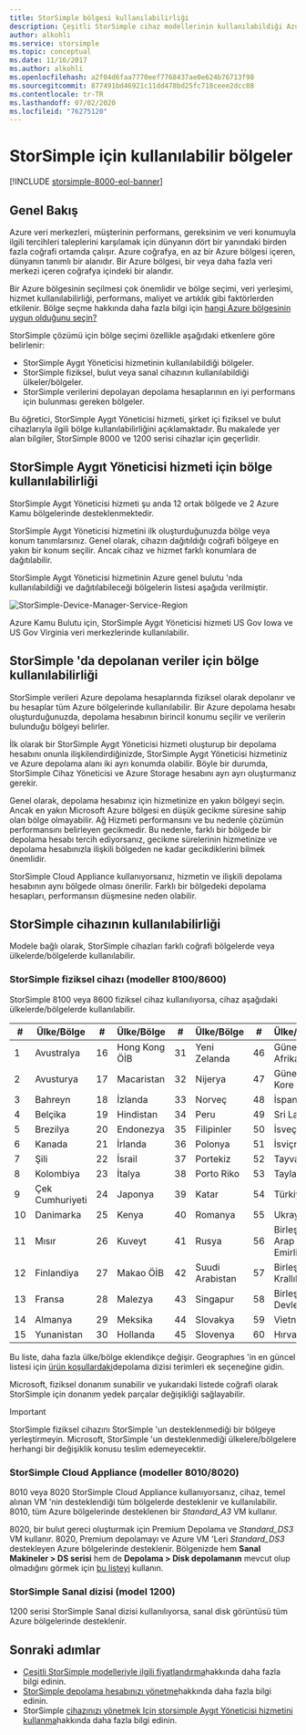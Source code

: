 ```yaml
---
title: StorSimple bölgesi kullanılabilirliği
description: Çeşitli StorSimple cihaz modellerinin kullanılabildiği Azure bölgelerini açıklar.
author: alkohli
ms.service: storsimple
ms.topic: conceptual
ms.date: 11/16/2017
ms.author: alkohli
ms.openlocfilehash: a2f04d6faa7770eef7768437ae0e624b76713f98
ms.sourcegitcommit: 877491bd46921c11dd478bd25fc718ceee2dcc08
ms.contentlocale: tr-TR
ms.lasthandoff: 07/02/2020
ms.locfileid: "76275120"
---
```

# <a name="available-regions-for-your-storsimple"></a>StorSimple için kullanılabilir bölgeler

[!INCLUDE [storsimple-8000-eol-banner](../../includes/storsimple-8000-eol-banner.md)]

## <a name="overview"></a>Genel Bakış

Azure veri merkezleri, müşterinin performans, gereksinim ve veri konumuyla ilgili tercihleri taleplerini karşılamak için dünyanın dört bir yanındaki birden fazla coğrafi ortamda çalışır. Azure coğrafya, en az bir Azure bölgesi içeren, dünyanın tanımlı bir alanıdır. Bir Azure bölgesi, bir veya daha fazla veri merkezi içeren coğrafya içindeki bir alandır.

Bir Azure bölgesinin seçilmesi çok önemlidir ve bölge seçimi, veri yerleşimi, hizmet kullanılabilirliği, performans, maliyet ve artıklık gibi faktörlerden etkilenir. Bölge seçme hakkında daha fazla bilgi için [hangi Azure bölgesinin uygun olduğunu seçin?](https://azure.microsoft.com/overview/datacenters/how-to-choose/)

StorSimple çözümü için bölge seçimi özellikle aşağıdaki etkenlere göre belirlenir:

- StorSimple Aygıt Yöneticisi hizmetinin kullanılabildiği bölgeler.
- StorSimple fiziksel, bulut veya sanal cihazının kullanılabildiği ülkeler/bölgeler.
- StorSimple verilerini depolayan depolama hesaplarının en iyi performans için bulunması gereken bölgeler.

Bu öğretici, StorSimple Aygıt Yöneticisi hizmeti, şirket içi fiziksel ve bulut cihazlarıyla ilgili bölge kullanılabilirliğini açıklamaktadır. Bu makalede yer alan bilgiler, StorSimple 8000 ve 1200 serisi cihazlar için geçerlidir.

## <a name="region-availability-for-storsimple-device-manager-service"></a>StorSimple Aygıt Yöneticisi hizmeti için bölge kullanılabilirliği

StorSimple Aygıt Yöneticisi hizmeti şu anda 12 ortak bölgede ve 2 Azure Kamu bölgelerinde desteklenmektedir.

StorSimple Aygıt Yöneticisi hizmetini ilk oluşturduğunuzda bölge veya konum tanımlarsınız. Genel olarak, cihazın dağıtıldığı coğrafi bölgeye en yakın bir konum seçilir. Ancak cihaz ve hizmet farklı konumlara de dağıtılabilir.

StorSimple Aygıt Yöneticisi hizmetinin Azure genel bulutu 'nda kullanılabildiği ve dağıtılabileceği bölgelerin listesi aşağıda verilmiştir.

![StorSimple-Device-Manager-Service-Region](./media/storsimple-region/storsimple-device-manager-service-regions.png)

Azure Kamu Bulutu için, StorSimple Aygıt Yöneticisi hizmeti US Gov Iowa ve US Gov Virginia veri merkezlerinde kullanılabilir.

## <a name="region-availability-for-data-stored-in-storsimple"></a>StorSimple 'da depolanan veriler için bölge kullanılabilirliği

StorSimple verileri Azure depolama hesaplarında fiziksel olarak depolanır ve bu hesaplar tüm Azure bölgelerinde kullanılabilir. Bir Azure depolama hesabı oluşturduğunuzda, depolama hesabının birincil konumu seçilir ve verilerin bulunduğu bölgeyi belirler.

İlk olarak bir StorSimple Aygıt Yöneticisi hizmeti oluşturup bir depolama hesabını onunla ilişkilendirdiğinizde, StorSimple Aygıt Yöneticisi hizmetiniz ve Azure depolama alanı iki ayrı konumda olabilir. Böyle bir durumda, StorSimple Cihaz Yöneticisi ve Azure Storage hesabını ayrı ayrı oluşturmanız gerekir.

Genel olarak, depolama hesabınız için hizmetinize en yakın bölgeyi seçin. Ancak en yakın Microsoft Azure bölgesi en düşük gecikme süresine sahip olan bölge olmayabilir. Ağ Hizmeti performansını ve bu nedenle çözümün performansını belirleyen gecikmedir. Bu nedenle, farklı bir bölgede bir depolama hesabı tercih ediyorsanız, gecikme sürelerinin hizmetinize ve depolama hesabınızla ilişkili bölgeden ne kadar gecikdiklerini bilmek önemlidir.

StorSimple Cloud Appliance kullanıyorsanız, hizmetin ve ilişkili depolama hesabının aynı bölgede olması önerilir. Farklı bir bölgedeki depolama hesapları, performansın düşmesine neden olabilir.

## <a name="availability-of-storsimple-device"></a>StorSimple cihazının kullanılabilirliği

Modele bağlı olarak, StorSimple cihazları farklı coğrafi bölgelerde veya ülkelerde/bölgelerde kullanılabilir.

### <a name="storsimple-physical-device-models-81008600"></a>StorSimple fiziksel cihazı (modeller 8100/8600)

StorSimple 8100 veya 8600 fiziksel cihaz kullanılıyorsa, cihaz aşağıdaki ülkelerde/bölgelerde kullanılabilir.

| #  | Ülke/Bölge        | #  | Ülke/Bölge     | #  | Ülke/Bölge      | #  | Ülke/Bölge             |
|----|-----------------------|----|--------------------|----|---------------------|----|----------------------------|
| 1  | Avustralya             | 16 | Hong Kong ÖİB      | 31 | Yeni Zelanda         | 46 | Güney Afrika               |
| 2  | Avusturya               | 17 | Macaristan            | 32 | Nijerya             | 47 | Güney Kore                |
| 3  | Bahreyn               | 18 | İzlanda            | 33 | Norveç              | 48 | İspanya                      |
| 4  | Belçika               | 19 | Hindistan              | 34 | Peru                | 49 | Sri Lanka                  |
| 5  | Brezilya                | 20 | Endonezya          | 35 | Filipinler         | 50 | İsveç                     |
| 6  | Kanada                | 21 | İrlanda            | 36 | Polonya              | 51 | İsviçre                |
| 7  | Şili                 | 22 | İsrail             | 37 | Portekiz            | 52 | Tayvan                     |
| 8  | Kolombiya              | 23 | İtalya              | 38 | Porto Riko         | 53 | Tayland                   |
| 9  | Çek Cumhuriyeti        | 24 | Japonya              | 39 | Katar               | 54 | Türkiye                     |
| 10 | Danimarka               | 25 | Kenya              | 40 | Romanya             | 55 | Ukrayna                    |
| 11 | Mısır                 | 26 | Kuveyt             | 41 | Rusya              | 56 | Birleşik Arap Emirlikleri       |
| 12 | Finlandiya               | 27 | Makao ÖİB          | 42 | Suudi Arabistan        | 57 | Birleşik Krallık             |
| 13 | Fransa                | 28 | Malezya           | 43 | Singapur           | 58 | Birleşik Devletler              |
| 14 | Almanya               | 29 | Meksika             | 44 | Slovakya            | 59 | Vietnam                    |
| 15 | Yunanistan                | 30 | Hollanda        | 45 | Slovenya            | 60 | Hırvatistan                    |

Bu liste, daha fazla ülke/bölge eklendikçe değişir. Geographıes 'in en güncel listesi için [ürün koşullardaki](https://www.microsoft.com/en-us/licensing/product-licensing/products)depolama dizisi terimleri ek seçeneğine gidin.

Microsoft, fiziksel donanım sunabilir ve yukarıdaki listede coğrafi olarak StorSimple için donanım yedek parçalar değişikliği sağlayabilir.

> [!IMPORTANT]
> StorSimple fiziksel cihazını StorSimple 'un desteklenmediği bir bölgeye yerleştirmeyin. Microsoft, StorSimple 'un desteklenmediği ülkelere/bölgelere herhangi bir değişiklik konusu teslim edemeyecektir.

### <a name="storsimple-cloud-appliance-models-80108020"></a>StorSimple Cloud Appliance (modeller 8010/8020)

8010 veya 8020 StorSimple Cloud Appliance kullanıyorsanız, cihaz, temel alınan VM 'nin desteklendiği tüm bölgelerde desteklenir ve kullanılabilir. 8010, tüm Azure bölgelerinde desteklenen bir _Standard_A3_ VM kullanır.

8020, bir bulut gereci oluşturmak için Premium Depolama ve _Standard_DS3_ VM kullanır. 8020, Premium depolamayı ve Azure VM 'Leri _Standard_DS3_ destekleyen Azure bölgelerinde desteklenir. Bölgenizde hem **Sanal Makineler > DS serisi** hem de **Depolama > Disk depolamanın** mevcut olup olmadığını görmek için [bu listeyi](https://azure.microsoft.com/regions/services/) kullanın.

### <a name="storsimple-virtual-array-model-1200"></a>StorSimple Sanal dizisi (model 1200)

1200 serisi StorSimple Sanal dizisi kullanılıyorsa, sanal disk görüntüsü tüm Azure bölgelerinde desteklenir.

## <a name="next-steps"></a>Sonraki adımlar

* [Çeşitli StorSimple modelleriyle ilgili fiyatlandırma](https://azure.microsoft.com/pricing/calculator/#storsimple2)hakkında daha fazla bilgi edinin.
* [StorSimple depolama hesabınızı yönetme](storsimple-8000-manage-storage-accounts.md)hakkında daha fazla bilgi edinin.
* StorSimple [cihazınızı yönetmek Için storsimple Aygıt Yöneticisi hizmetini kullanma](storsimple-8000-manager-service-administration.md)hakkında daha fazla bilgi edinin.
